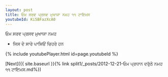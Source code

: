 ```yaml
---
layout: post
title: ਓਮ ਸਰਵ ਪ੍ਰਸਵ ਮੁਖਾਯਾ ਨਮਹ ੧੧ ਟਾਇਮਸ
youtubeId: Ki5BFazXcA0
---
```

 
 
 ਓਮ ਸਰਵ ਪ੍ਰਸਵ ਮੁਖਾਯਾ ਨਮਹ  
 
 -  ਜਿਸ ਦੇ ਸਾਰੇ ਪਾਸਿਓਂ ਚਿਹਰੇ ਹਨ 
 
  
 
  
 
 
 
 
 
 


{% include youtubePlayer.html id=page.youtubeId %}
 
[Next]({{ site.baseurl }}{% link  split1/_posts/2012-12-21-ਓਮ ਪ੍ਰਧਾਨ ਦਰੁੱਠੇ ਨਮਹ ੧੧ ਟਾਇਮਸ.md%})
 
